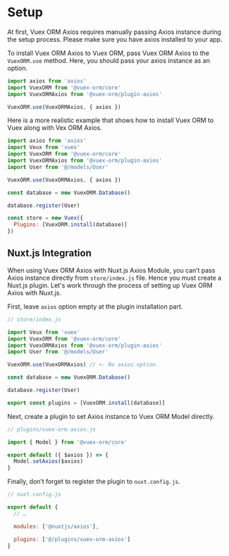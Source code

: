 # Setup

At first, Vuex ORM Axios requires manually passing Axios instance during the setup process. Please make sure you have axios installed to your app.

To install Vuex ORM Axios to Vuex ORM, pass Vuex ORM Axios to the `VuexORM.use` method. Here, you should pass your axios instance as an option.

```js
import axios from 'axios'
import VuexORM from '@vuex-orm/core'
import VuexORMAxios from '@vuex-orm/plugin-axios'

VuexORM.use(VuexORMAxios, { axios })
```

Here is a more realistic example that shows how to install Vuex ORM to Vuex along with Vex ORM Axios.

```js
import axios from 'axios'
import Veux from 'vuex'
import VuexORM from '@vuex-orm/core'
import VuexORMAxios from '@vuex-orm/plugin-axios'
import User from '@/models/User'

VuexORM.use(VuexORMAxios, { axios })

const database = new VuexORM.Database()

database.register(User)

const store = new Vuex({
  Plugins: [VuexORM.install(database)]
})
```

## Nuxt.js Integration

When using Vuex ORM Axios with Nuxt.js Axios Module, you can’t pass Axios instance directly from `store/index.js` file. Hence you must create a Nuxt.js plugin. Let's work through the process of setting up Vuex ORM Axios with Nuxt.js.

First, leave `axios` option empty at the plugin installation part.

```js
// store/index.js

import Veux from 'vuex'
import VuexORM from '@vuex-orm/core'
import VuexORMAxios from '@vuex-orm/plugin-axios'
import User from '@/models/User'

VuexORM.use(VuexORMAxios) // <- No axios option.

const database = new VuexORM.Database()

database.register(User)

export const plugins = [VuexORM.install(database)]
```

Next, create a plugin to set Axios instance to Vuex ORM Model directly.

```js
// plugins/vuex-orm-axios.js

import { Model } from '@vuex-orm/core'

export default ({ $axios }) => {
  Model.setAxios($axios)
}
```

Finally, don’t forget to register the plugin to `nuxt.config.js`.

```js
// nuxt.config.js

export default {
  // …

  modules: ['@nuxtjs/axios'],

  plugins: ['@/plugins/vuex-orm-axios']
}
```
